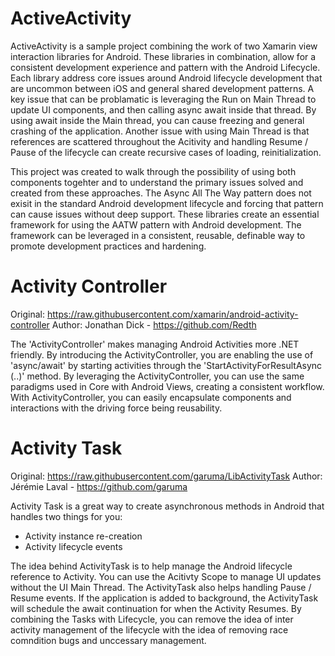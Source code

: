 ActiveActivity
==============
ActiveActivity is a sample project combining the work of two Xamarin view interaction libraries for Android. These libraries in combination, allow for a consistent development experience and pattern with the Android Lifecycle. Each library address core issues around Android lifecycle development that are uncommon between iOS and general shared development patterns. A key issue that can be problamatic is leveraging the Run on Main Thread to update UI components, and then calling async await inside that thread. By using await inside the Main thread, you can cause freezing and general crashing of the application. Another issue with using Main Thread is that references are scattered throughout the Acitivity and handling Resume / Pause of the lifecycle can create recursive cases of loading, reinitialization. 

This project was created to walk through the possibility of using both components togehter and to understand the primary issues solved and created from these approaches. The Async All The Way pattern does not exisit in the standard Android development lifecycle and forcing that pattern can cause issues without deep support. These libraries create an essential framework for using the AATW pattern with Android development. The framework can be leveraged in a consistent, reusable, definable way to promote development practices and hardening. 


Activity Controller
===================
Original: https://raw.githubusercontent.com/xamarin/android-activity-controller
Author: Jonathan Dick - https://github.com/Redth

The 'ActivityController' makes managing Android Activities more .NET friendly. By introducing the 
ActivityController, you are enabling the use of 'async/await' by starting activities through the 'StartActivityForResultAsync (..)' method.
By leveraging the ActivityController, you can use the same paradigms used in Core with Android Views, creating a consistent workflow. With ActivityController, you can easily encapsulate components and interactions with the driving force being reusability.


Activity Task
=============
Original: https://raw.githubusercontent.com/garuma/LibActivityTask
Author: Jérémie Laval - https://github.com/garuma

Activity Task is a great way to create asynchronous methods in Android that handles two things for you:

- Activity instance re-creation
- Activity lifecycle events

The idea behind ActivityTask is to help manage the Android lifecycle reference to Activity. You can use the Acitivty Scope to manage
UI updates without the UI Main Thread. The ActivityTask also helps handling Pause / Resume events. If the application is added to background, the ActivityTask will schedule the await continuation for when the Activity Resumes. By combining the Tasks with Lifecycle, you can remove the idea of inter activity management of the lifecycle with the idea of removing race comndition bugs and unccessary management.  